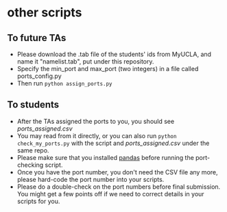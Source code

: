 # other scripts

## To future TAs
- Please download the .tab file of the students' ids from MyUCLA, and name it "namelist.tab", put under this repository.
- Specify the min_port and max_port (two integers) in a file called ports_config.py
- Then run ```python assign_ports.py```

## To students
- After the TAs assigned the ports to you, you should see *ports_assigned.csv*
- You may read from it directly, or you can also run ```python check_my_ports.py``` with the script and *ports_assigned.csv* under the same repo.
- Please make sure that you installed [pandas](https://pandas.pydata.org/docs/getting_started/install.html#installing-pandas) before running the port-checking script.
- Once you have the port number, you don't need the CSV file any more, please hard-code the port number into your scripts.
- Please do a double-check on the port numbers before final submission. You might get a few points off if we need to correct details in your scripts for you.